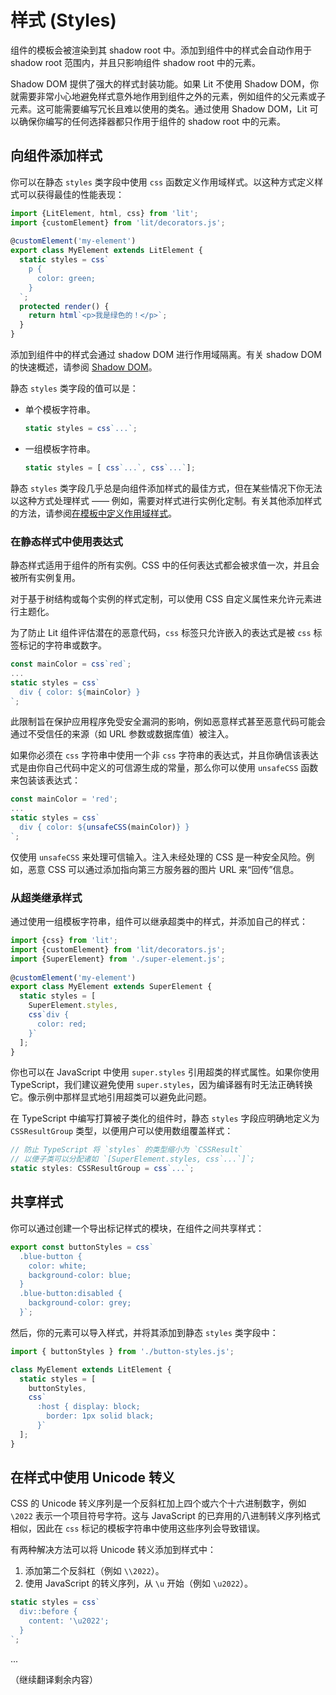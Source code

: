 
# 样式 (Styles)

组件的模板会被渲染到其 shadow root 中。添加到组件中的样式会自动作用于 shadow root 范围内，并且只影响组件 shadow root 中的元素。

Shadow DOM 提供了强大的样式封装功能。如果 Lit 不使用 Shadow DOM，你就需要非常小心地避免样式意外地作用到组件之外的元素，例如组件的父元素或子元素。这可能需要编写冗长且难以使用的类名。通过使用 Shadow DOM，Lit 可以确保你编写的任何选择器都只作用于组件的 shadow root 中的元素。

## 向组件添加样式

你可以在静态 `styles` 类字段中使用 `css` 函数定义作用域样式。以这种方式定义样式可以获得最佳的性能表现：

```javascript
import {LitElement, html, css} from 'lit';
import {customElement} from 'lit/decorators.js';
​
@customElement('my-element')
export class MyElement extends LitElement {
  static styles = css`
    p {
      color: green;
    }
  `;
  protected render() {
    return html`<p>我是绿色的！</p>`;
  }
}
```

添加到组件中的样式会通过 shadow DOM 进行作用域隔离。有关 shadow DOM 的快速概述，请参阅 [Shadow DOM](#)。

静态 `styles` 类字段的值可以是：

- 单个模板字符串。
  
  ```javascript
  static styles = css`...`;
  ```

- 一组模板字符串。

  ```javascript
  static styles = [ css`...`, css`...`];
  ```

静态 `styles` 类字段几乎总是向组件添加样式的最佳方式，但在某些情况下你无法以这种方式处理样式 —— 例如，需要对样式进行实例化定制。有关其他添加样式的方法，请参阅[在模板中定义作用域样式](#)。

### 在静态样式中使用表达式

静态样式适用于组件的所有实例。CSS 中的任何表达式都会被求值一次，并且会被所有实例复用。

对于基于树结构或每个实例的样式定制，可以使用 CSS 自定义属性来允许元素进行主题化。

为了防止 Lit 组件评估潜在的恶意代码，`css` 标签只允许嵌入的表达式是被 `css` 标签标记的字符串或数字。

```javascript
const mainColor = css`red`;
...
static styles = css`
  div { color: ${mainColor} }
`;
```

此限制旨在保护应用程序免受安全漏洞的影响，例如恶意样式甚至恶意代码可能会通过不受信任的来源（如 URL 参数或数据库值）被注入。

如果你必须在 `css` 字符串中使用一个非 `css` 字符串的表达式，并且你确信该表达式是由你自己代码中定义的可信源生成的常量，那么你可以使用 `unsafeCSS` 函数来包装该表达式：

```javascript
const mainColor = 'red';
...
static styles = css`
  div { color: ${unsafeCSS(mainColor)} }
`;
```

仅使用 `unsafeCSS` 来处理可信输入。注入未经处理的 CSS 是一种安全风险。例如，恶意 CSS 可以通过添加指向第三方服务器的图片 URL 来“回传”信息。

### 从超类继承样式

通过使用一组模板字符串，组件可以继承超类中的样式，并添加自己的样式：

```javascript
import {css} from 'lit';
import {customElement} from 'lit/decorators.js';
import {SuperElement} from './super-element.js';
​
@customElement('my-element')
export class MyElement extends SuperElement {
  static styles = [
    SuperElement.styles,
    css`div {
      color: red;
    }`
  ];
}
```

你也可以在 JavaScript 中使用 `super.styles` 引用超类的样式属性。如果你使用 TypeScript，我们建议避免使用 `super.styles`，因为编译器有时无法正确转换它。像示例中那样显式地引用超类可以避免此问题。

在 TypeScript 中编写打算被子类化的组件时，静态 `styles` 字段应明确地定义为 `CSSResultGroup` 类型，以便用户可以使用数组覆盖样式：

```javascript
// 防止 TypeScript 将 `styles` 的类型缩小为 `CSSResult`
// 以便子类可以分配诸如 `[SuperElement.styles, css`...`]`;
static styles: CSSResultGroup = css`...`;
```

## 共享样式

你可以通过创建一个导出标记样式的模块，在组件之间共享样式：

```javascript
export const buttonStyles = css`
  .blue-button {
    color: white;
    background-color: blue;
  }
  .blue-button:disabled {
    background-color: grey;
  }`;
```

然后，你的元素可以导入样式，并将其添加到静态 `styles` 类字段中：

```javascript
import { buttonStyles } from './button-styles.js';

class MyElement extends LitElement {
  static styles = [
    buttonStyles,
    css`
      :host { display: block;
        border: 1px solid black;
      }`
  ];
}
```

## 在样式中使用 Unicode 转义

CSS 的 Unicode 转义序列是一个反斜杠加上四个或六个十六进制数字，例如 `\2022` 表示一个项目符号字符。这与 JavaScript 的已弃用的八进制转义序列格式相似，因此在 `css` 标记的模板字符串中使用这些序列会导致错误。

有两种解决方法可以将 Unicode 转义添加到样式中：

1. 添加第二个反斜杠（例如 `\\2022`）。
2. 使用 JavaScript 的转义序列，从 `\u` 开始（例如 `\u2022`）。

```javascript
static styles = css`
  div::before {
    content: '\u2022';
  }
`;
```

...

（继续翻译剩余内容）

